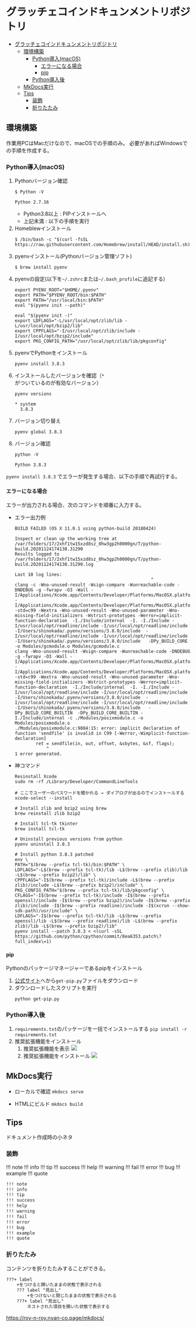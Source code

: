 # グラッチェコインドキュンメントリポジトリ
- [グラッチェコインドキュンメントリポジトリ](#グラッチェコインドキュンメントリポジトリ)
    - [環境構築](#環境構築)
        - [Python導入(macOS)](#python導入macos)
            - [エラーになる場合](#エラーになる場合)
            - [pip](#pip)
        - [Python導入後](#python導入後)
    - [MkDocs実行](#mkdocs実行)
    - [Tips](#tips)
        - [装飾](#装飾)
        - [折りたたみ](#折りたたみ)
## 環境構築
作業用PCはMacだけなので、macOSでの手順のみ。
必要があればWindowsでの手順を作成する。

### Python導入(macOS)
1. Pythonバージョン確認
    ```shell
    $ Python -V

    Python 2.7.16
    ```
    - Python3.8以上 : PIPインストールへ
    - 上記未満 : 以下の手順を実行
1. Homeblewインストール
    ```shell
    $ /bin/bash -c "$(curl -fsSL https://raw.githubusercontent.com/Homebrew/install/HEAD/install.sh)"
    ```
2. pyenvインストール(Pythonバージョン管理ソフト)
    ```shell
    $ brew install pyenv
    ```
3. pyenvの設定(以下を`~/.zshrc`または`~/.bash_profile`に追記する)
    ```shell
    export PYENV_ROOT="$HOME/.pyenv"
    export PATH="$PYENV_ROOT/bin:$PATH"
    export PATH="/usr/local/bin:$PATH"
    eval "$(pyenv init --path)"

    eval "$(pyenv init -)"
    export LDFLAGS="-L/usr/local/opt/zlib/lib -L/usr/local/opt/bzip2/lib"
    export CPPFLAGS="-I/usr/local/opt/zlib/include -I/usr/local/opt/bzip2/include"
    export PKG_CONFIG_PATH="/usr/local/opt/zlib/lib/pkgconfig"
    ```
1. pyenvでPythonをインストール
    ```shell
    pyenv install 3.8.3
    ```
2. インストールしたバージョンを確認（`*`がついているのが有効なバージョン）
    ```shell
    pyenv versions

    * system
      3.8.3
    ```
3. バージョン切り替え
    ```shell
    pyenv global 3.8.3
    ```
4. バージョン確認
    ```shell
    python -V

    Python 3.8.3
    ```

`pyenv install 3.8.3` でエラーが発生する場合、以下の手順で再試行する。

#### エラーになる場合
エラーが出力される場合、次のコマンドを順番に入力する。

- エラー出力例
    ```
    BUILD FAILED (OS X 11.0.1 using python-build 20180424)

    Inspect or clean up the working tree at /var/folders/17/2xhf1tw15xzd8sz_0hw3gp2h0000gn/T/python-build.20201124174138.31290
    Results logged to /var/folders/17/2xhf1tw15xzd8sz_0hw3gp2h0000gn/T/python-build.20201124174138.31290.log

    Last 10 log lines:
                                                        ^
    clang -c -Wno-unused-result -Wsign-compare -Wunreachable-code -DNDEBUG -g -fwrapv -O3 -Wall -I/Applications/Xcode.app/Contents/Developer/Platforms/MacOSX.platform/Developer/SDKs/MacOSX.sdk/usr/include   -I/Applications/Xcode.app/Contents/Developer/Platforms/MacOSX.platform/Developer/SDKs/MacOSX.sdk/usr/include   -std=c99 -Wextra -Wno-unused-result -Wno-unused-parameter -Wno-missing-field-initializers -Wstrict-prototypes -Werror=implicit-function-declaration  -I./Include/internal  -I. -I./Include -I/usr/local/opt/readline/include -I/usr/local/opt/readline/include -I/Users/shinokada/.pyenv/versions/3.8.0/include  -I/usr/local/opt/readline/include -I/usr/local/opt/readline/include -I/Users/shinokada/.pyenv/versions/3.8.0/include   -DPy_BUILD_CORE -o Modules/gcmodule.o Modules/gcmodule.c
    clang -Wno-unused-result -Wsign-compare -Wunreachable-code -DNDEBUG -g -fwrapv -O3 -Wall -I/Applications/Xcode.app/Contents/Developer/Platforms/MacOSX.platform/Developer/SDKs/MacOSX.sdk/usr/include   -I/Applications/Xcode.app/Contents/Developer/Platforms/MacOSX.platform/Developer/SDKs/MacOSX.sdk/usr/include   -std=c99 -Wextra -Wno-unused-result -Wno-unused-parameter -Wno-missing-field-initializers -Wstrict-prototypes -Werror=implicit-function-declaration  -I./Include/internal  -I. -I./Include -I/usr/local/opt/readline/include -I/usr/local/opt/readline/include -I/Users/shinokada/.pyenv/versions/3.8.0/include  -I/usr/local/opt/readline/include -I/usr/local/opt/readline/include -I/Users/shinokada/.pyenv/versions/3.8.0/include   -DPy_BUILD_CORE_BUILTIN  -DPy_BUILD_CORE_BUILTIN -I./Include/internal -c ./Modules/posixmodule.c -o Modules/posixmodule.o
    ./Modules/posixmodule.c:9084:15: error: implicit declaration of function 'sendfile' is invalid in C99 [-Werror,-Wimplicit-function-declaration]
            ret = sendfile(in, out, offset, &sbytes, &sf, flags);
                ^
    1 error generated.
    ```

- 神コマンド
    ```shell
    Resinstall Xcode
    sudo rm -rf /Library/Developer/CommandLineTools

    # ここでユーザーのパスワードを聞かれる → ダイアログが出るのでインストールする
    xcode-select --install

    # Install zlib and bzip2 using brew
    brew reinstall zlib bzip2

    # Install tcl-tk tkinter
    brew install tcl-tk

    # Uninstall previous versions from python
    pyenv uninstall 3.8.3

    # Install python 3.8.3 patched
    env \
    PATH="$(brew --prefix tcl-tk)/bin:$PATH" \
    LDFLAGS="-L$(brew --prefix tcl-tk)/lib -L$(brew --prefix zlib)/lib -L$(brew --prefix bzip2)/lib" \
    CPPFLAGS="-I$(brew --prefix tcl-tk)/include -L$(brew --prefix zlib)/include -L$(brew --prefix bzip2)/include" \
    PKG_CONFIG_PATH="$(brew --prefix tcl-tk)/lib/pkgconfig" \
    CFLAGS="-I$(brew --prefix tcl-tk)/include -I$(brew --prefix openssl)/include -I$(brew --prefix bzip2)/include -I$(brew --prefix zlib)/include -I$(brew --prefix readline)/include -I$(xcrun --show-sdk-path)/usr/include" \
    LDFLAGS="-I$(brew --prefix tcl-tk)/lib -L$(brew --prefix openssl)/lib -L$(brew --prefix readline)/lib -L$(brew --prefix zlib)/lib -L$(brew --prefix bzip2)/lib"
    pyenv install --patch 3.8.3 < <(curl -sSL https://github.com/python/cpython/commit/8ea6353.patch\?full_index\=1)

    ```


#### pip
Pythonのパッケージマネージャーであるpipをインストール

1. [公式サイト](https://pip.pypa.io/en/stable/installation/)へから`get-pip.py`ファイルをダウンロード
1. ダウンロードしたスクリプトを実行
    ```shell
    python get-pip.py
    ```

### Python導入後
1. `requirements.txt`のパッケージを一括でインストールする
`pip install -r requirements.txt`
1. 推奨拡張機能をインストール
    1. 推奨拡張機能を表示
        ![](./img/install-01.png)
    2. 推奨拡張機能をインストール
        ![](./img/install-02.png)

## MkDocs実行
- ローカルで確認
`mkdocs serve`

- HTMLにビルド
`mkdocs build`



## Tips
ドキュメント作成時の小ネタ

### 装飾

!!! note
!!! info
!!! tip
!!! success
!!! help
!!! warning
!!! fail
!!! error
!!! bug
!!! example
!!! quote

```md
!!! note
!!! info
!!! tip
!!! success
!!! help
!!! warning
!!! fail
!!! error
!!! bug
!!! example
!!! quote
```

### 折りたたみ
コンテンツを折りたたみすることができる。

```md
???+ label
    +をつけると開いたままの状態で表示される
    ??? label "見出し"
        +をつけないと閉じたままの状態で表示される
    ???+ label "見出し"
        ネストされた項目を開いた状態で表示する
```



https://roy-n-roy.nyan-co.page/mkdocs/